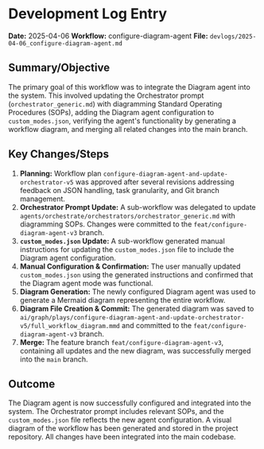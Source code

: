 # Development Log Entry

**Date:** 2025-04-06
**Workflow:** configure-diagram-agent
**File:** `devlogs/2025-04-06_configure-diagram-agent.md`

## Summary/Objective
The primary goal of this workflow was to integrate the Diagram agent into the system. This involved updating the Orchestrator prompt (`orchestrator_generic.md`) with diagramming Standard Operating Procedures (SOPs), adding the Diagram agent configuration to `custom_modes.json`, verifying the agent's functionality by generating a workflow diagram, and merging all related changes into the main branch.

## Key Changes/Steps
1.  **Planning:** Workflow plan `configure-diagram-agent-and-update-orchestrator-v5` was approved after several revisions addressing feedback on JSON handling, task granularity, and Git branch management.
2.  **Orchestrator Prompt Update:** A sub-workflow was delegated to update `agents/orchestrate/orchestrators/orchestrator_generic.md` with diagramming SOPs. Changes were committed to the `feat/configure-diagram-agent-v3` branch.
3.  **`custom_modes.json` Update:** A sub-workflow generated manual instructions for updating the `custom_modes.json` file to include the Diagram agent configuration.
4.  **Manual Configuration & Confirmation:** The user manually updated `custom_modes.json` using the generated instructions and confirmed that the Diagram agent mode was functional.
5.  **Diagram Generation:** The newly configured Diagram agent was used to generate a Mermaid diagram representing the entire workflow.
6.  **Diagram File Creation & Commit:** The generated diagram was saved to `ai/graph/plays/configure-diagram-agent-and-update-orchestrator-v5/full_workflow_diagram.mmd` and committed to the `feat/configure-diagram-agent-v3` branch.
7.  **Merge:** The feature branch `feat/configure-diagram-agent-v3`, containing all updates and the new diagram, was successfully merged into the `main` branch.

## Outcome
The Diagram agent is now successfully configured and integrated into the system. The Orchestrator prompt includes relevant SOPs, and the `custom_modes.json` file reflects the new agent configuration. A visual diagram of the workflow has been generated and stored in the project repository. All changes have been integrated into the main codebase.